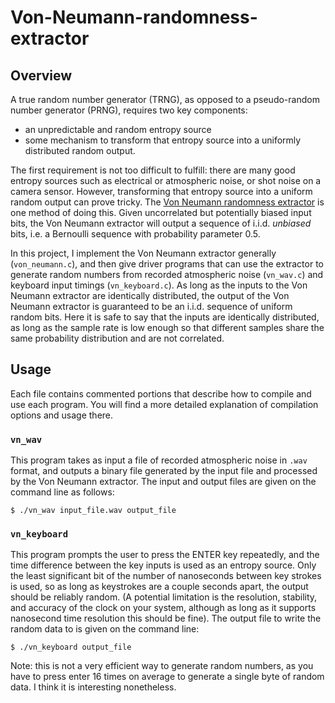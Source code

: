 # Von-Neumann-randomness-extractor

## Overview
A true random number generator (TRNG), as opposed to a pseudo-random number generator (PRNG), requires two key components:

- an unpredictable and random entropy source
- some mechanism to transform that entropy source into a uniformly distributed random output. 

The first requirement is not too difficult to fulfill: there are many good entropy sources such as electrical or atmospheric noise, or shot noise on a camera sensor. However, transforming that entropy source into a uniform random output can prove tricky. The [Von Neumann randomness extractor](https://en.wikipedia.org/wiki/Randomness_extractor#Von_Neumann_extractor) is one method of doing this. Given uncorrelated but potentially biased input bits, the Von Neumann extractor will output a sequence of i.i.d. *unbiased* bits, i.e. a Bernoulli sequence with probability parameter 0.5.

In this project, I implement the Von Neumann extractor generally (`von_neumann.c`), and then give driver programs that can use the extractor to generate random numbers from recorded atmospheric noise (`vn_wav.c`) and keyboard input timings (`vn_keyboard.c`). As long as the inputs to the Von Neumann extractor are identically distributed, the output of the Von Neumann extractor is guaranteed to be an i.i.d. sequence of uniform random bits. Here it is safe to say that the inputs are identically distributed, as long as the sample rate is low enough so that different samples share the same probability distribution and are not correlated. 

## Usage
Each file contains commented portions that describe how to compile and use each program. You will find a more detailed explanation of compilation options and usage there.

### `vn_wav`
This program takes as input a file of recorded atmospheric noise in `.wav` format, and outputs a binary file generated by the input file and processed by the Von Neumann extractor. The input and output files are given on the command line as follows: 

`$ ./vn_wav input_file.wav output_file`

### `vn_keyboard`
This program prompts the user to press the ENTER key repeatedly, and the time difference between the key inputs is used as an entropy source. Only the least significant bit of the number of nanoseconds between key strokes is used, so as long as keystrokes are a couple seconds apart, the output should be reliably random. (A potential limitation is the resolution, stability, and accuracy of the clock on your system, although as long as it supports nanosecond time resolution this should be fine). The output file to write the random data to is given on the command line:

`$ ./vn_keyboard output_file`

Note: this is not a very efficient way to generate random numbers, as you have to press enter 16 times on average to generate a single byte of random data. I think it is interesting nonetheless.

